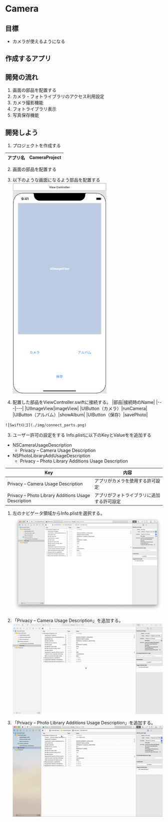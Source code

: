 # Camera  

## 目標
- カメラが使えるようになる

## 作成するアプリ

## 開発の流れ
1. 画面の部品を配置する
2. カメラ・フォトライブラリのアクセス利用設定
3. カメラ撮影機能
4. フォトライブラリ表示
5. 写真保存機能

## 開発しよう
1. プロジェクトを作成する

  |アプリ名|CameraProject|
  |---|---|

2. 画面の部品を配置する
  1. 以下のような画面になるよう部品を配置する  
    <img src="./img/CameraProjectUI.png" width="300px">
  
  2. 配置した部品をViewController.swiftに接続する。
    |部品|接続時のName|
    |---|---|
    |UIImageView|imageView|
    |UIButton（カメラ）|runCamera|
    |UIButton（アルバム）|showAlbum|
    |UIButton（保存）|savePhoto|

    ![Swiftロゴ](./img/connect_parts.png)

3. ユーザー許可の設定をする
  Info.plistに以下のKeyとValueをを追加する

  - NSCameraUsageDescription
    - Privacy – Camera Usage Description
  - NSPhotoLibraryAddUsageDescription
    - Privacy – Photo Library Additions Usage Description

  |Key|内容|
  |---|---|
  |Privacy – Camera Usage Description|アプリがカメラを使用する許可設定|
  |Privacy – Photo Library Additions Usage Description|アプリがフォトライブラリに追加する許可設定|

  1. 左のナビゲータ領域からInfo.plistを選択する。
    ![Swiftロゴ](./img/Info_plist.png)

  2. 「Privacy – Camera Usage Description」を追加する。
    ![Swiftロゴ](./img/add_camera_usage.gif)
  
  3. 「Privacy – Photo Library Additions Usage Description」を追加する。
    ![Swiftロゴ](./img/add_photo_usage.gif)
